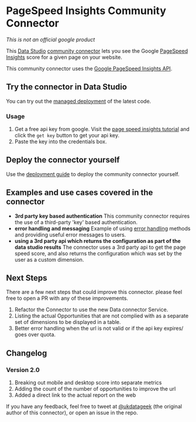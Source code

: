 # PageSpeed Insights Community Connector

*This is not an official google product*

This [Data Studio] [community connector] lets
you see the Google [PageSpeed Insights] score for a given
page on your website.

This community connector uses the [Google PageSpeed Insights API].

## Try the connector in Data Studio

You can try out the [managed deployment][production deployment] of the latest
code.

### Usage

1. Get a free api key from google. Visit the [page speed insights tutorial]
   and click the `get key` button to get your api key.
1. Paste the key into the credentials box.

## Deploy the connector yourself

Use the [deployment guide] to deploy the community connector
yourself.


## Examples and use cases covered in the connector

- **3rd party key based authentication** This community connector requires the
  use of a third-party 'key' based authentication.
- **error handling and messaging** Example of using [error handling] methods
  and providing useful error messages to users.
- **using a 3rd party api which returns the configuration as part of the data
  studio results** The connector uses a 3rd party api to get the page speed
  score, and also returns the configuration which was set by the user as a
  custom dimension.

## Next Steps

There are a few next steps that could improve this connector. please feel free
to open a PR with any of these improvements.

1. Refactor the Connector to use the new Data connector Service. 
2. Listing the actual Opportunities that are not complied with as a separate set of dimensions
   to be displayed in a table.
3. Better error handling when the url is not valid or if the api key expires/
   goes over quota.

## Changelog 
### Version 2.0
1. Breaking out mobile and desktop score into separate metrics
2. Adding the count of the number of opportunities to improve the url
3. Added a direct link to the actual report on the web

If you have any feedback, feel free to tweet at [@ukdatageek] (the original
author of this connector), or open an issue in the repo.


[@ukdatageek]: https://twitter.com/ukdatageek
[Data Studio Community Connector GitHub]: https://github.com/googledatastudio/community-connectors/issues
[error handling]: https://developers.google.com/datastudio/connector/error-handling
[Page Speed Insights Tutorial]: https://developers.google.com/speed/docs/insights/v4/first-app
[PageSpeed Insights]: https://developers.google.com/speed/pagespeed/insights/
[Google PageSpeed Insights API]: https://developers.google.com/speed/docs/insights/v5/get-started
[production deployment]: https://datastudio.google.com/datasources/create?connectorId=AKfycbwYBSNglQqisTakQq4ONpnLW1-HWB9VoKCvhlyha8K1Dg_41ep44N45WBuhSt6J3Tyl-g
[appsscript]: https://script.google.com
[data studio]: https://datastudio.google.com
[community connector]: https://developers.google.com/datastudio/connector
[deployment guide]: ../deploy.md
